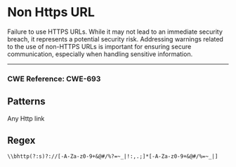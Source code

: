 # Non Https URL

Failure to use HTTPS URLs. While it may not lead to an immediate security breach, it represents a potential security
risk. Addressing warnings related to the use of non-HTTPS URLs is important for ensuring secure communication,
especially when handling sensitive information.

---

### CWE Reference: CWE-693

## Patterns

Any Http link

## Regex

```
\\bhttp(?:s)?://[-A-Za-z0-9+&@#/%?=~_|!:,.;]*[-A-Za-z0-9+&@#/%=~_|]
```